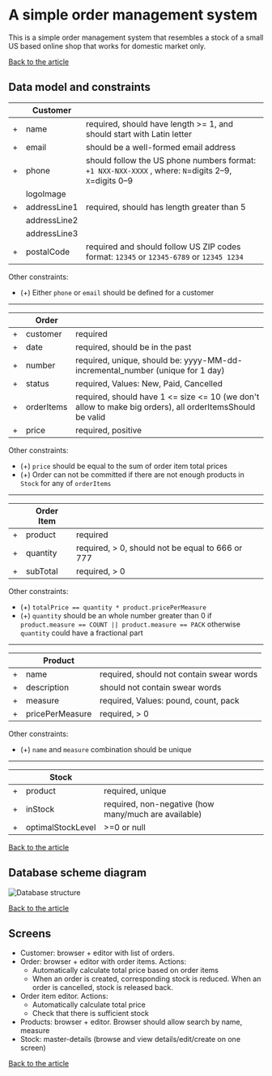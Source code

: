 # A simple order management system

This is a simple order management system that resembles a stock of a small US based online shop that works for domestic market only.

[Back to the article](README.md)

## Data model and constraints

|   | **Customer**      |           |
|---|-------------------|-----------|
| + | name              | required, should have length >= 1, and should start with Latin letter |
| + | email             | should be a well-formed email address |
| + | phone             | should follow the US phone numbers format: `+1 NXX-NXX-XXXX` , where: `N`=digits 2–9, `X`=digits 0–9 |
|   | logoImage         |           |
| + | addressLine1      | required, should has length greater than 5 |
|   | addressLine2      |           |
|   | addressLine3      |           |
| + | postalCode        | required and should follow US ZIP codes format: `12345` or `12345-6789` or `12345 1234` |

Other constraints:

* (+) Either `phone` or `email` should be defined for a customer

----

|   | **Order**           |         |
|---|---------------------|---------|
| + | customer            | required |
| + | date                | required, should be in the past |
| + | number              | required, unique, should be:  yyyy-MM-dd-incremental_number (unique for 1 day) |
| + | status              | required, Values: New, Paid, Cancelled |
| + | orderItems          | required, should have  1 <= size <= 10 (we don't allow to make big orders), all orderItemsShould be valid |
| + | price               | required, positive |

Other constraints:

* (+) `price` should be equal to the sum of order item total prices
* (+) Order can not be committed if there are not enough products in `Stock` for any of `orderItems`

----

|   | **Order Item** |          |
|---|----------------|----------|
| + | product        | required |
| + | quantity       | required, > 0, should not be equal to 666 or 777|
| + | subTotal       | required, > 0 |

Other constraints:

* (+) `totalPrice == quantity * product.pricePerMeasure`
* (+) `quantity` should be an whole number greater than 0 if `product.measure == COUNT || product.measure == PACK` otherwise `quantity` could have a fractional part

----

|   | **Product**        |          |
|---|--------------------|----------|
| + | name               | required, should not contain swear words |
| + | description        | should not contain swear words
| + | measure            | required, Values: pound, count, pack  |
| + | pricePerMeasure    | required, > 0 |

Other constraints:

* (+) `name` and `measure` combination should be unique

----

|   | **Stock**         |          |
|---|-------------------|----------|
| + | product           | required, unique |
| + | inStock           | required, non-negative (how many/much are available) |
| + | optimalStockLevel | >=0 or null |

[Back to the article](README.md)

## Database scheme diagram

![Database structure](resources/database_scheme.png)

[Back to the article](README.md)

## Screens

* Customer: browser + editor with list of orders.
* Order: browser + editor with order items. Actions:
  * Automatically calculate total price based on order items
  * When an order is created, corresponding stock is reduced. When an order is cancelled, stock is released back.
* Order item editor. Actions:
  * Automatically calculate total price
  * Check that there is sufficient stock
* Products: browser + editor. Browser should allow search by name, measure
* Stock: master-details (browse and view details/edit/create on one screen)

[Back to the article](README.md)
